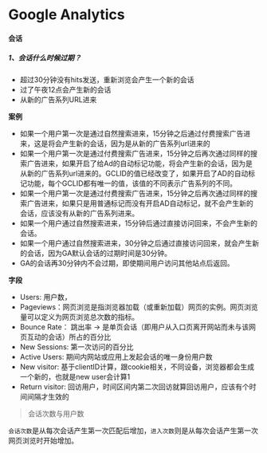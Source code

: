 # Google Analytics




#### 会话

##### 1、会话什么时候过期？

* 超过30分钟没有hits发送，重新浏览会产生一个新的会话
* 过了午夜12点会产生新的会话
* 从新的广告系列URL进来

**案例**

* 如果一个用户第一次是通过自然搜索进来，15分钟之后通过付费搜索广告进来，这是将会产生新的会话，因为是从新的广告系列url进来的
* 如果一个用户第一次是通过付费搜索广告进来，15分钟之后再次通过同样的搜索广告进来，如果开启了给Ad的自动标记功能，将会产生新的会话，因为是从新的广告系列url进来的。GCLID的值已经改变了，如果开启了AD的自动标记功能，每个GCLID都有唯一的值，该值的不同表示广告系列的不同。
* 如果一个用户第一次是通过付费搜索广告进来，15分钟之后再次通过同样的搜索广告进来，如果只是用普通标记而没有开启AD自动标记，就不会产生新的会话，应该没有从新的广告系列进来。
* 如果一个用户通过自然搜索进来，15分钟后通过直接访问回来，不会产生新的会话。
* 如果一个用户通过自然搜索进来，30分钟之后通过直接访问回来，就会产生新的会话，因为GA默认会话的过期时间是30分钟。
* GA的会话再30分钟内不会过期，即使期间用户访问其他站点后返回。

**字段**

* Users: 用户数，
* Pageviews：网页浏览是指浏览器加载（或重新加载）网页的实例。网页浏览量可以定义为网页浏览总次数的指标。
* Bounce Rate： 跳出率 -> 是单页会话（即用户从入口页离开网站而未与该网页互动的会话）所占的百分比
* New Sessions: 第一次访问的百分比
* Active Users: 期间内网站或应用上发起会话的唯一身份用户数
* New visitor: 基于clientID计算，跟cookie相关，不同设备，浏览器都会生成一个新的，也就是new user会计算1
* Return visitor: 回访用户，时间区间内第二次回访就算回访用户，应该有个时间间隔才生效的

> 会话次数与用户数

`会话次数`是从每次会话产生第一次匹配后增加，`进入次数`则是从每次会话产生第一次网页浏览时开始增加。